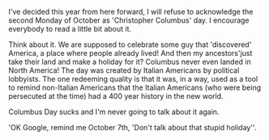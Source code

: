 I've decided this year from here forward, I will refuse to acknowledge the second Monday of October as 'Christopher Columbus' day. I encourage everybody to read a little bit about it.

Think about it. We are supposed to celebrate some guy that 'discovered' America, a place where people already lived! And then my ancestors'just take their land and make a holiday for it? Columbus never even landed in North America! The day was created by Italian Americans by political lobbyists. The one redeeming quality is that it was, in a way, used as a tool to remind non-Italian Americans that the Italian Americans (who were being persecuted at the time) had a 400 year history in the new world.

Columbus Day sucks and I'm never going to talk about it again.

'OK Google, remind me October 7th, 'Don't talk about that stupid holiday''.
